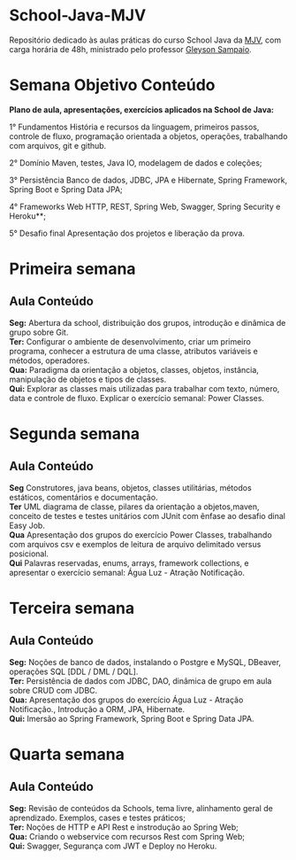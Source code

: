 # School-Java-MJV
Repositório dedicado às aulas práticas do curso School Java da [MJV](https://github.com/glysns), com carga horária de 48h, ministrado pelo professor [Gleyson Sampaio](https://github.com/glysns).

# Semana	Objetivo	Conteúdo
**Plano de aula, apresentações, exercícios aplicados na School de Java:**
<p> 1°	Fundamentos	História e recursos da linguagem, primeiros passos, controle de fluxo, programação orientada a objetos, operações, trabalhando com arquivos, git e github. </p>
<p> 2°	Domínio	Maven, testes, Java IO, modelagem de dados e coleções; </p>
<p> 3°	Persistência	Banco de dados, JDBC, JPA e Hibernate, Spring Framework, Spring Boot e Spring Data JPA; </p>
<p> 4°	Frameworks Web	HTTP, REST, Spring Web, Swagger, Spring Security e Heroku**; </p>
<p> 5°	Desafio final	Apresentação dos projetos e liberação da prova. </p>

# Primeira semana
## Aula	Conteúdo
**Seg:**	Abertura da school, distribuição dos grupos, introdução e dinâmica de grupo sobre Git.</br>
**Ter:**	Configurar o ambiente de desenvolvimento, criar um primeiro programa, conhecer a estrutura de uma classe, atributos variáveis e métodos, operadores.</br>
**Qua:**	Paradigma da orientação a objetos, classes, objetos, instância, manipulação de objetos e tipos de classes.</br>
**Qui:**	Explorar as classes mais utilizadas para trabalhar com texto, número, data e controle de fluxo. Explicar o exercício semanal: Power Classes.</br>

# Segunda semana
## Aula	Conteúdo
**Seg**	Construtores, java beans, objetos, classes utilitárias, métodos estáticos, comentários e documentação.</br>
**Ter**	UML diagrama de classe, pilares da orientação a objetos,maven, conceito de testes e testes unitários com JUnit com ênfase ao desafio dinal Easy Job.</br>
**Qua**	Apresentação dos grupos do exercício Power Classes, trabalhando com arquivos csv e exemplos de leitura de arquivo delimitado versus posicional.</br>
**Qui**	Palavras reservadas, enums, arrays, framework collections, e apresentar o exercício semanal: Água Luz - Atração Notificação.</br>

# Terceira semana
## Aula	Conteúdo
**Seg:**	Noções de banco de dados, instalando o Postgre e MySQL, DBeaver, operações SQL [DDL / DML / DQL].</br>
**Ter:**	Persistência de dados com JDBC, DAO, dinâmica de grupo em aula sobre CRUD com JDBC.</br>
**Qua:**	Apresentação dos grupos do exercício Água Luz - Atração Notificação., Introdução a ORM, JPA, Hibernate.</br>
**Qui:**	Imersão ao Spring Framework, Spring Boot e Spring Data JPA.</br>

# Quarta semana
## Aula	Conteúdo
**Seg:**	Revisão de conteúdos da Schools, tema livre, alinhamento geral de aprendizado. Exemplos, cases e testes práticos;</br>
**Ter:**	Noções de HTTP e API Rest e instrodução ao Spring Web;</br>
**Qua:**	Criando o webservice com recursos Rest com Spring Web;</br>
**Qui:**	Swagger, Segurança com JWT e Deploy no Heroku.

